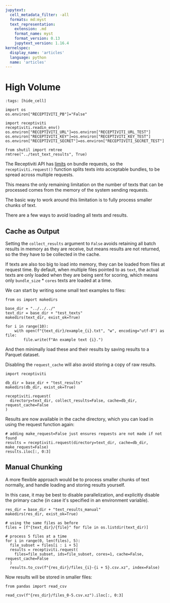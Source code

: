```yaml
---
jupytext:
  cell_metadata_filter: -all
  formats: md:myst
  text_representation:
    extension: .md
    format_name: myst
    format_version: 0.13
    jupytext_version: 1.16.4
kernelspec:
  display_name: 'articles'
  language: python
  name: 'articles'
---
```


# High Volume

```{code-cell}
:tags: [hide_cell]

import os
os.environ["RECEPTIVITI_PB"]="False"

import receptiviti
receptiviti.readin_env()
os.environ["RECEPTIVITI_URL"]=os.environ["RECEPTIVITI_URL_TEST"]
os.environ["RECEPTIVITI_KEY"]=os.environ["RECEPTIVITI_KEY_TEST"]
os.environ["RECEPTIVITI_SECRET"]=os.environ["RECEPTIVITI_SECRET_TEST"]

from shutil import rmtree
rmtree("../test_text_results", True)
```

The Receptiviti API has <a href="https://docs.receptiviti.com/api-reference/framework-bulk" rel="noreferrer" target="_blank">limits</a>
on bundle requests, so the `receptiviti.request()` function splits texts into acceptable bundles, to be spread across multiple requests.

This means the only remaining limitation on the number of texts that can be processed comes
from the memory of the system sending requests.

The basic way to work around this limitation is to fully process smaller chunks of text.

There are a few ways to avoid loading all texts and results.

## Cache as Output

Setting the `collect_results` argument to `False` avoids retaining all batch results in memory as they are receive, but means
results are not returned, so the they have to be collected in the cache.

If texts are also too big to load into memory, they can be loaded from files at request time.
By default, when multiple files pointed to as `text`, the actual texts are only loaded when they are being sent for scoring,
which means only `bundle_size` \* `cores` texts are loaded at a time.

We can start by writing some small text examples to files:

```{code-cell}
from os import makedirs

base_dir = "../../../"
text_dir = base_dir + "test_texts"
makedirs(text_dir, exist_ok=True)

for i in range(10):
    with open(f"{text_dir}/example_{i}.txt", "w", encoding="utf-8") as file:
        file.write(f"An example text {i}.")
```

And then minimally load these and their results by saving results to a Parquet dataset.

Disabling the `request_cache` will also avoid storing a copy of raw results.

```{code-cell}
import receptiviti

db_dir = base_dir + "test_results"
makedirs(db_dir, exist_ok=True)

receptiviti.request(
  directory=text_dir, collect_results=False, cache=db_dir, request_cache=False
)
```

Results are now available in the cache directory, which you can load in using the request function again:

```{code-cell}
# adding make_request=False just ensures requests are not made if not found
results = receptiviti.request(directory=text_dir, cache=db_dir, make_request=False)
results.iloc[:, 0:3]
```

## Manual Chunking

A more flexible approach would be to process smaller chunks of text normally, and handle loading and storing results yourself.

In this case, it may be best to disable parallelization, and explicitly disable the primary cache
(in case it's specified in an environment variable).

```{code-cell}
res_dir = base_dir + "text_results_manual"
makedirs(res_dir, exist_ok=True)

# using the same files as before
files = [f"{text_dir}/{file}" for file in os.listdir(text_dir)]

# process 5 files at a time
for i in range(0, len(files), 5):
  file_subset = files[i : i + 5]
  results = receptiviti.request(
    files=file_subset, ids=file_subset, cores=1, cache=False, request_cache=False
  )
  results.to_csv(f"{res_dir}/files_{i}-{i + 5}.csv.xz", index=False)
```

Now results will be stored in smaller files:

```{code-cell}
from pandas import read_csv

read_csv(f"{res_dir}/files_0-5.csv.xz").iloc[:, 0:3]
```
